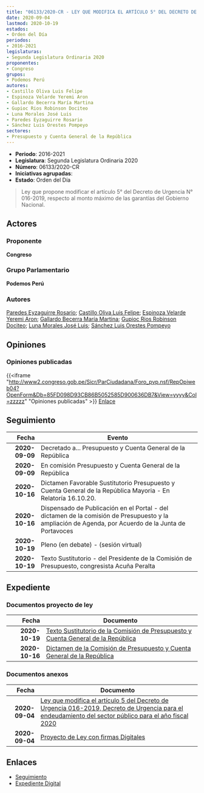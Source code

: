 ```yaml
---
title: "06133/2020-CR - LEY QUE MODIFICA EL ARTÍCULO 5° DEL DECRETO DE URGENCIA N° 016-2019, DECRETO DE URGENCIA PARA EL ENDEUDAMIENTO DEL SECTOR PÚBLICO PARA EL AÑO FISCAL 2020"
date: 2020-09-04
lastmod: 2020-10-19
estados:
- Orden del Día
periodos:
- 2016-2021
legislaturas:
- Segunda Legislatura Ordinaria 2020
proponentes:
- Congreso
grupos:
- Podemos Perú
autores:
- Castillo Oliva Luis Felipe
- Espinoza Velarde Yeremi Aron
- Gallardo Becerra María Martina
- Gupioc Rios Robinson Dociteo
- Luna Morales José Luis
- Paredes Eyzaguirre Rosario
- Sánchez Luis Orestes Pompeyo
sectores:
- Presupuesto y Cuenta General de la República
---
```

- **Periodo**: 2016-2021
- **Legislatura**: Segunda Legislatura Ordinaria 2020
- **Número**: 06133/2020-CR
- **Iniciativas agrupadas**: 
- **Estado**: Orden del Día

> Ley que propone modificar el artículo 5° del Decreto de Urgencia N° 016-2019, respecto al monto máximo de las garantías del Gobierno Nacional.


## Actores

### Proponente

**Congreso**

### Grupo Parlamentario

**Podemos Perú**

### Autores

[Paredes Eyzaguirre Rosario](mailto:mailto:rparedes@congreso.gob.pe); [Castillo Oliva Luis Felipe](mailto:mailto:lcastilloo@congreso.gob.pe); [Espinoza Velarde Yeremi Aron](mailto:mailto:yespinoza@congreso.gob.pe); [Gallardo Becerra María Martina](mailto:mailto:mgallardo@congreso.gob.pe); [Gupioc Rios Robinson Dociteo](mailto:mailto:rgupioc@congreso.gob.pe); [Luna Morales José Luis](mailto:mailto:jlunam@congreso.gob.pe); [Sánchez Luis Orestes Pompeyo](mailto:mailto:osanchez@congreso.gob.pe)

## Opiniones

### Opiniones publicadas

{{<iframe "http://www2.congreso.gob.pe/Sicr/ParCiudadana/Foro_pvp.nsf/RepOpiweb04?OpenForm&Db=85FD098D93CB86B5052585D900636DB7&View=yyyy&Col=zzzzz" "Opiniones publicadas" >}}
[Enlace](http://www2.congreso.gob.pe/Sicr/ParCiudadana/Foro_pvp.nsf/RepOpiweb04?OpenForm&Db=85FD098D93CB86B5052585D900636DB7&View=yyyy&Col=zzzzz)


## Seguimiento

| Fecha | Evento |
|------:|--------|
| **2020-09-09** | Decretado a... Presupuesto y Cuenta General de la República |
| **2020-09-09** | En comisión Presupuesto y Cuenta General de la República |
| **2020-10-16** | Dictamen Favorable Sustitutorio Presupuesto y Cuenta General de la República Mayoria - En Relatoría 16.10.20. |
| **2020-10-16** | Dispensado de Publicación en el Portal - del dictamen de la comisión de Presupuesto y la ampliación de Agenda, por Acuerdo de la Junta de Portavoces |
| **2020-10-19** | Pleno (en debate) - (sesión virtual) |
| **2020-10-19** | Texto Sustitutorio - del Presidente de la Comisión de Presupuesto, congresista Acuña Peralta |

## Expediente

### Documentos proyecto de ley

| Fecha | Documento |
|------:|-----------|
| **2020-10-19** | [Texto Sustitutorio de la Comisión de Presupuesto y Cuenta General de la República](https://leyes.congreso.gob.pe/Documentos/2016_2021/Texto_Sustitutorio/Proyectos_de_Ley/TS6133-20201019.pdf) |
| **2020-10-16** | [Dictamen de la Comisión de Presupuesto y Cuenta General de la República](https://leyes.congreso.gob.pe/Documentos/2016_2021/Dictamenes/Proyectos_de_Ley/06133DC17MAY-20201016.pdf) |

### Documentos anexos

| Fecha | Documento |
|------:|-----------|
| **2020-09-04** | [Ley que modifica el artículo 5 del Decreto de Urgencia 016-2019, Decreto de Urgencia para el endeudamiento del sector público para el año fiscal 2020](http://www.leyes.congreso.gob.pe/Documentos/2016_2021/Proyectos_de_Ley_y_de_Resoluciones_Legislativas/PL06133-20200904.pdf) |
| **2020-09-04** | [Proyecto de Ley con firmas Digitales](http://www.leyes.congreso.gob.pe/Documentos/2016_2021/Proyectos_de_Ley_y_de_Resoluciones_Legislativas/Proyectos_Firmas_digitales/PL06133.pdf) |

## Enlaces

- [Seguimiento](http://www2.congreso.gob.pe/Sicr/TraDocEstProc/CLProLey2016.nsf/f7fff46988ca05b1052578e100829cc7/945dd4db248c248a052585d9007f627c?OpenDocument)
- [Expediente Digital](http://www2.congreso.gob.pe/Sicr/TraDocEstProc/Expvirt_2011.nsf/visbusqptramdoc1621/06133?opendocument)


